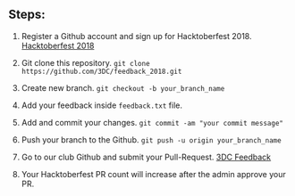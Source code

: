 ## Steps:
1.  Register a Github account and sign up for Hacktoberfest 2018.
    [Hacktoberfest 2018](https://hacktoberfest.digitalocean.com)

2.  Git clone this repository.
    `git clone https://github.com/3DC/feedback_2018.git`

3.  Create new branch.
    `git checkout -b your_branch_name`

4.  Add your feedback inside `feedback.txt` file.

5.  Add and commit your changes.
    `git commit -am "your commit message"`

6.  Push your branch to the Github.
    `git push -u origin your_branch_name`

7.  Go to our club Github and submit your Pull-Request.
    [3DC Feedback](https://github.com/3DC/feedback_2018)

8.  Your Hacktoberfest PR count will increase after the admin approve your PR. 
